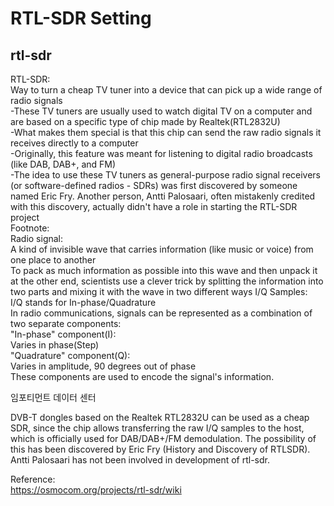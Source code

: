 # RTL-SDR Setting
## rtl-sdr 
RTL-SDR: <br/>
Way to turn a cheap TV tuner into a device that can pick up a wide range of radio signals <br/>
-These TV tuners are usually used to watch digital TV on a computer and are based on a specific type of chip made by Realtek(RTL2832U) <br/>
-What makes them special is that this chip can send the raw radio signals it receives directly to a computer <br/>
-Originally, this feature was meant for listening to digital radio broadcasts (like DAB, DAB+, and FM) <br/>
-The idea to use these TV tuners as general-purpose radio signal receivers (or software-defined radios - SDRs) was first discovered by someone named Eric Fry. Another person, Antti Palosaari, often mistakenly credited with this discovery, actually didn't have a role in starting the RTL-SDR project <br/>
Footnote: <br/>
Radio signal: <br/>
A kind of invisible wave that carries information (like music or voice) from one place to another <br/>
To pack as much information as possible into this wave and then unpack it at the other end, scientists use a clever trick by splitting the information into two parts and mixing it with the wave in two different ways
I/Q Samples: <br/>
I/Q stands for In-phase/Quadrature <br/>
In radio communications, signals can be represented as a combination of two separate components: <br/>
"In-phase" component(I): <br/>
Varies in phase(Step) <br/> 
"Quadrature" component(Q): <br/>
Varies in amplitude, 90 degrees out of phase  <br/>
These components are used to encode the signal's information.








임포티먼트 데이터 센터 <br/>





DVB-T dongles based on the Realtek RTL2832U can be used as a cheap SDR, since the chip allows transferring the raw I/Q samples to the host, which is officially used for DAB/DAB+/FM demodulation. The possibility of this has been discovered by Eric Fry (History and Discovery of RTLSDR). Antti Palosaari has not been involved in development of rtl-sdr.

Reference: <br/>
https://osmocom.org/projects/rtl-sdr/wiki
